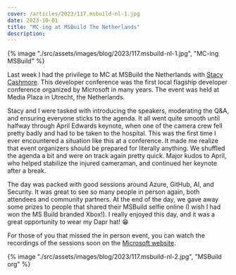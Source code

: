 ```yaml
---
cover: /articles/2023/117.msbuild-nl-1.jpg
date: 2023-10-01
title: "MC-ing at MSBuild The Netherlands"
description:
---
```


{% image "./src/assets/images/blog/2023/117.msbuild-nl-1.jpg", "MC-ing MSBuild" %}

Last week I had the privilege to MC at MSBuild the Netherlands with [Stacy Cashmore](https://www.linkedin.com/in/stacycash/). This developer conference was the first local flagship developer conference organized by Microsoft in many years. The event was held at Media Plaza in Utrecht, the Netherlands.

Stacy and I were tasked with introducing the speakers, moderating the Q&A, and ensuring everyone sticks to the agenda. It all went quite smooth until halfway through April Edwards keynote, when one of the camera crew fell pretty badly and had to be taken to the hospital. This was the first time I ever encountered a situation like this at a conference. It made me realize that event organizers should be prepared for literally anything. We shuffled the agenda a bit and were on track again pretty quick. Major kudos to April, who helped stabilize the injured cameraman, and continued her keynote after a break.

The day was packed with good sessions around Azure, GitHub, AI, and Security. It was great to see so many people in person again, both attendees and community partners. At the end of the day, we gave away some prizes to people that shared their MSBuild selfie online (I wish I had won the MS Build branded Xbox!). I really enjoyed this day, and it was a great opportunity to wear my Dapr hat! 😁

For those of you that missed the in person event, you can watch the recordings of the sessions soon on the [Microsoft website](https://pulse.microsoft.com/nl-nl/microsoft-build-nl/).

{% image "./src/assets/images/blog/2023/117.msbuild-nl-2.jpg", "MSBuild org" %}